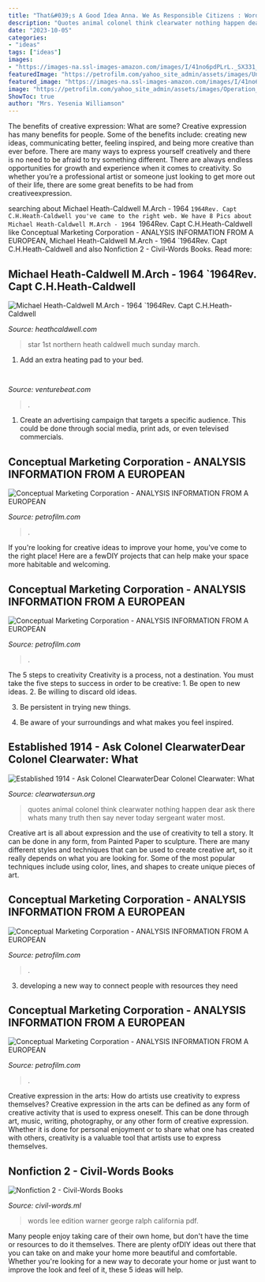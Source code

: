 ```yaml
---
title: "That&#039;s A Good Idea Anna. We As Responsible Citizens : Words Lee Edition Warner George Ralph California Pdf"
description: "Quotes animal colonel think clearwater nothing happen dear ask there whats many truth then say never today sergeant water most"
date: "2023-10-05"
categories:
- "ideas"
tags: ["ideas"]
images:
- "https://images-na.ssl-images-amazon.com/images/I/41no6pdPLrL._SX331_BO1,204,203,200_.jpg"
featuredImage: "https://petrofilm.com/yahoo_site_admin/assets/images/Untitled-TrueColor-02_B.222135845_std.jpg"
featured_image: "https://images-na.ssl-images-amazon.com/images/I/41no6pdPLrL._SX331_BO1,204,203,200_.jpg"
image: "https://petrofilm.com/yahoo_site_admin/assets/images/Operation_Eagle_Claw_remaining_in_Iran_01_B.36491141_std.jpg"
ShowToc: true
author: "Mrs. Yesenia Williamson"
---
```



The benefits of creative expression: What are some?
Creative expression has many benefits for people. Some of the benefits include: creating new ideas, communicating better, feeling inspired, and being more creative than ever before. There are many ways to express yourself creatively and there is no need to be afraid to try something different. There are always endless opportunities for growth and experience when it comes to creativity. So whether you’re a professional artist or someone just looking to get more out of their life, there are some great benefits to be had from creativeexpression.

	

		
searching about Michael Heath-Caldwell M.Arch - 1964 `1964Rev. Capt C.H.Heath-Caldwell you've came to the right web. We have 8 Pics about Michael Heath-Caldwell M.Arch - 1964 `1964Rev. Capt C.H.Heath-Caldwell like Conceptual Marketing Corporation - ANALYSIS INFORMATION FROM A EUROPEAN, Michael Heath-Caldwell M.Arch - 1964 `1964Rev. Capt C.H.Heath-Caldwell and also Nonfiction 2 - Civil-Words Books. Read more:
		
    
## Michael Heath-Caldwell M.Arch - 1964 `1964Rev. Capt C.H.Heath-Caldwell

<img loading=lazy src="http://heathcaldwell.com/yahoo_site_admin/assets/images/Northern_Star_at_Southampton.10310023_std.jpg" onerror="this.onerror=null;this.src='https://tse2.mm.bing.net/th?id=OIP.zCBCyUclETC25b8SAziT6wHaDG&amp;pid=15.1';" alt="Michael Heath-Caldwell M.Arch - 1964 `1964Rev. Capt C.H.Heath-Caldwell">

_Source: heathcaldwell.com_

>star 1st northern heath caldwell much sunday march. 

	

1. Add an extra heating pad to your bed.

    
## 

<img loading=lazy src="https://venturebeat.com/wp-content/uploads/2019/06/shopify-fullfilment-network.png" onerror="this.onerror=null;this.src='https://tse2.mm.bing.net/th?id=OIP.fmKUGeCjVcXOPqKzqQ_hWQHaDM&amp;pid=15.1';" alt="">

_Source: venturebeat.com_

>. 

	

1. Create an advertising campaign that targets a specific audience. This could be done through social media, print ads, or even televised commercials.

    
## Conceptual Marketing Corporation - ANALYSIS INFORMATION FROM A EUROPEAN

<img loading=lazy src="http://petrofilm.com/yahoo_site_admin/assets/images/Flag_of_Iran_BSKARP.24130608_std.png" onerror="this.onerror=null;this.src='https://tse3.mm.bing.net/th?id=OIP.83EsNzGw6zAQwU2uZgpmmgAAAA&amp;pid=15.1';" alt="Conceptual Marketing Corporation - ANALYSIS INFORMATION FROM A EUROPEAN">

_Source: petrofilm.com_

>. 

	

If you're looking for creative ideas to improve your home, you've come to the right place! Here are a fewDIY projects that can help make your space more habitable and welcoming.

    
## Conceptual Marketing Corporation - ANALYSIS INFORMATION FROM A EUROPEAN

<img loading=lazy src="https://petrofilm.com/yahoo_site_admin/assets/images/extraordinary-renditions-map_B.33855202_std.jpg" onerror="this.onerror=null;this.src='https://tse3.mm.bing.net/th?id=OIP.vLbKI5NtOF78tEvLS-8M6QHaEU&amp;pid=15.1';" alt="Conceptual Marketing Corporation - ANALYSIS INFORMATION FROM A EUROPEAN">

_Source: petrofilm.com_

>. 

	

The 5 steps to creativity
Creativity is a process, not a destination. You must take the five steps to success in order to be creative: 1. Be open to new ideas.
2. Be willing to discard old ideas.

3. Be persistent in trying new things.

4. Be aware of your surroundings and what makes you feel inspired.


    
## Established 1914 - ﻿Ask Colonel ClearwaterDear Colonel Clearwater: What

<img loading=lazy src="http://clearwatersun.org/yahoo_site_admin/assets/images/sarah_palin_speaks_out_copy.82131253_std.jpg" onerror="this.onerror=null;this.src='https://tse3.mm.bing.net/th?id=OIP.Y4nmBngzMxVa6oK5Tk_ClgHaCx&amp;pid=15.1';" alt="Established 1914 - ﻿Ask Colonel ClearwaterDear Colonel Clearwater: What">

_Source: clearwatersun.org_

>quotes animal colonel think clearwater nothing happen dear ask there whats many truth then say never today sergeant water most. 

	

Creative art is all about expression and the use of creativity to tell a story. It can be done in any form, from Painted Paper to sculpture. There are many different styles and techniques that can be used to create creative art, so it really depends on what you are looking for. Some of the most popular techniques include using color, lines, and shapes to create unique pieces of art.

    
## Conceptual Marketing Corporation - ANALYSIS INFORMATION FROM A EUROPEAN

<img loading=lazy src="https://petrofilm.com/yahoo_site_admin/assets/images/Untitled-TrueColor-02_B.222135845_std.jpg" onerror="this.onerror=null;this.src='https://tse2.mm.bing.net/th?id=OIP.gpbR1i7jbDb8d_6833kdKQHaCQ&amp;pid=15.1';" alt="Conceptual Marketing Corporation - ANALYSIS INFORMATION FROM A EUROPEAN">

_Source: petrofilm.com_

>. 

	

3. developing a new way to connect people with resources they need 

    
## Conceptual Marketing Corporation - ANALYSIS INFORMATION FROM A EUROPEAN

<img loading=lazy src="https://petrofilm.com/yahoo_site_admin/assets/images/Operation_Eagle_Claw_remaining_in_Iran_01_B.36491141_std.jpg" onerror="this.onerror=null;this.src='https://tse4.mm.bing.net/th?id=OIP.1U11AJiTNg6twm30y5PehQHaBi&amp;pid=15.1';" alt="Conceptual Marketing Corporation - ANALYSIS INFORMATION FROM A EUROPEAN">

_Source: petrofilm.com_

>. 

	

Creative expression in the arts: How do artists use creativity to express themselves?
Creative expression in the arts can be defined as any form of creative activity that is used to express oneself. This can be done through art, music, writing, photography, or any other form of creative expression. Whether it is done for personal enjoyment or to share what one has created with others, creativity is a valuable tool that artists use to express themselves.

    
## Nonfiction 2 - Civil-Words Books

<img loading=lazy src="https://images-na.ssl-images-amazon.com/images/I/41no6pdPLrL._SX331_BO1,204,203,200_.jpg" onerror="this.onerror=null;this.src='https://tse2.mm.bing.net/th?id=OIP.7MWVJ61G-Vv0EfCvj_GYwAAAAA&amp;pid=15.1';" alt="Nonfiction 2 - Civil-Words Books">

_Source: civil-words.ml_

>words lee edition warner george ralph california pdf. 

	

Many people enjoy taking care of their own home, but don't have the time or resources to do it themselves. There are plenty ofDIY ideas out there that you can take on and make your home more beautiful and comfortable. Whether you're looking for a new way to decorate your home or just want to improve the look and feel of it, these 5 ideas will help.

